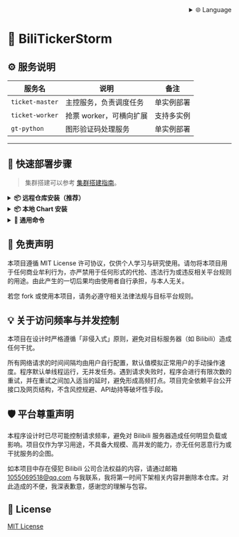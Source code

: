 
<div align="right">
  <details>
    <summary >🌐 Language</summary>
    <div>
      <div align="right">
        <p><a href="https://openaitx.github.io/view.html?user=mikumifa&project=biliTickerStorm&lang=en">English</a></p>
        <p><a href="https://openaitx.github.io/view.html?user=mikumifa&project=biliTickerStorm&lang=zh-CN">简体中文</a></p>
        <p><a href="https://openaitx.github.io/view.html?user=mikumifa&project=biliTickerStorm&lang=zh-TW">繁體中文</a></p>
        <p><a href="https://openaitx.github.io/view.html?user=mikumifa&project=biliTickerStorm&lang=ja">日本語</a></p>
        <p><a href="https://openaitx.github.io/view.html?user=mikumifa&project=biliTickerStorm&lang=ko">한국어</a></p>
        <p><a href="https://openaitx.github.io/view.html?user=mikumifa&project=biliTickerStorm&lang=hi">हिन्दी</a></p>
        <p><a href="https://openaitx.github.io/view.html?user=mikumifa&project=biliTickerStorm&lang=th">ไทย</a></p>
        <p><a href="https://openaitx.github.io/view.html?user=mikumifa&project=biliTickerStorm&lang=fr">Français</a></p>
        <p><a href="https://openaitx.github.io/view.html?user=mikumifa&project=biliTickerStorm&lang=de">Deutsch</a></p>
        <p><a href="https://openaitx.github.io/view.html?user=mikumifa&project=biliTickerStorm&lang=es">Español</a></p>
        <p><a href="https://openaitx.github.io/view.html?user=mikumifa&project=biliTickerStorm&lang=it">Itapano</a></p>
        <p><a href="https://openaitx.github.io/view.html?user=mikumifa&project=biliTickerStorm&lang=ru">Русский</a></p>
        <p><a href="https://openaitx.github.io/view.html?user=mikumifa&project=biliTickerStorm&lang=pt">Português</a></p>
        <p><a href="https://openaitx.github.io/view.html?user=mikumifa&project=biliTickerStorm&lang=nl">Nederlands</a></p>
        <p><a href="https://openaitx.github.io/view.html?user=mikumifa&project=biliTickerStorm&lang=pl">Polski</a></p>
        <p><a href="https://openaitx.github.io/view.html?user=mikumifa&project=biliTickerStorm&lang=ar">العربية</a></p>
        <p><a href="https://openaitx.github.io/view.html?user=mikumifa&project=biliTickerStorm&lang=fa">فارسی</a></p>
        <p><a href="https://openaitx.github.io/view.html?user=mikumifa&project=biliTickerStorm&lang=tr">Türkçe</a></p>
        <p><a href="https://openaitx.github.io/view.html?user=mikumifa&project=biliTickerStorm&lang=vi">Tiếng Việt</a></p>
        <p><a href="https://openaitx.github.io/view.html?user=mikumifa&project=biliTickerStorm&lang=id">Bahasa Indonesia</a></p>
      </div>
    </div>
  </details>
</div>


# 🎫 BiliTickerStorm


## ⚙️ 服务说明

| 服务名             | 说明              | 备注    |
| --------------- | --------------- | ----- |
| `ticket-master` | 主控服务，负责调度任务     | 单实例部署 |
| `ticket-worker` | 抢票 worker，可横向扩展 | 支持多实例 |
| `gt-python`     | 图形验证码处理服务       | 单实例部署 |

---

## 🚀 快速部署步骤

> 集群搭建可以参考 [集群搭建指南](docs/集群搭建参考.md)。

<details> <summary><strong>📦 远程仓库安装（推荐）</strong></summary>

```bash
helm repo add bili-ticker-storm https://mikumifa.github.io/biliTickerStorm/
helm repo update
```

### 2. 安装 Chart

```bash
helm install bili-ticker-storm bili-ticker-storm/bili-ticker-storm \
  --set ticketMaster.hostDataPath=/your/host/data/path \
  --set ticketWorker.pushplusToken="your_token" \
  --set ticketWorker.ticketInterval="300" \
  --set ticketWorker.ticketTimeStart="2025-05-20T13:14"
  
```

> - `hostDataPath` 是抢票配置文件目录，挂载给 `ticket-master` 容器用。抢票配置文件生成使用 https://github.com/mikumifa/biliTickerBuy
> - `ticketWorker.pushplusToken` 是plusplus 推送配置，设置后可以接收抢票结果通知。
> - `ticketWorker.ticketInterval` 是抢票间隔秒数，默认 300 毫秒。
> - `ticketWorker.ticketTimeStart` 是定时启动时间，格式为 `2025-05-20T13:14`，不填默认打开容器直接开始抢票。

### 3. 升级 Chart

```bash
helm upgrade bili-ticker-storm bili-ticker-storm/bili-ticker-storm --reuse-values \
  --set ticketWorker.ticketInterval="600"
```
---
</details> 
<details> <summary><strong>📦 本地 Chart 安装</strong></summary>


### 1. 安装 Chart

```bash
# 克隆仓库
git clone https://github.com/mikumifa/biliTickerStorm
# 使用本地 Chart 包
helm install bili-ticker-storm ./helm \
  --set ticketMaster.hostDataPath=/your/host/data/path \
  --set ticketWorker.pushplusToken="your_token" \
  --set ticketWorker.ticketInterval="300" \
  --set ticketWorker.ticketTimeStart="2025-05-20T13:14"
```
### 2. 升级 Chart

```bash
helm upgrade bili-ticker-storm ./helm --reuse-values
```
</details>
<details>
<summary><strong>📌 通用命令</strong></summary>

### ⏹ 卸载
```bash
helm uninstall bili-ticker-storm
```
</details>


## 📩 免责声明

本项目遵循 MIT License 许可协议，仅供个人学习与研究使用。请勿将本项目用于任何商业牟利行为，亦严禁用于任何形式的代抢、违法行为或违反相关平台规则的用途。由此产生的一切后果均由使用者自行承担，与本人无关。

若您 fork 或使用本项目，请务必遵守相关法律法规与目标平台规则。

## 💡 关于访问频率与并发控制
本项目在设计时严格遵循「非侵入式」原则，避免对目标服务器（如 Bilibili）造成任何干扰。

所有网络请求的时间间隔均由用户自行配置，默认值模拟正常用户的手动操作速度。程序默认单线程运行，无并发任务。遇到请求失败时，程序会进行有限次数的重试，并在重试之间加入适当的延时，避免形成高频打点。项目完全依赖平台公开接口及网页结构，不含风控规避、API劫持等破坏性手段。

## 🛡️ 平台尊重声明

本程序设计时已尽可能控制请求频率，避免对 Bilibili 服务器造成任何明显负载或影响。项目仅作为学习用途，不具备大规模、高并发的能力，亦无任何恶意行为或干扰服务的企图。

如本项目中存在侵犯 Bilibili 公司合法权益的内容，请通过邮箱 [1055069518@qq.com](mailto:1055069518@qq.com) 与我联系，我将第一时间下架相关内容并删除本仓库。对此造成的不便，我深表歉意，感谢您的理解与包容。

## 📄 License

[MIT License](LICENSE)

